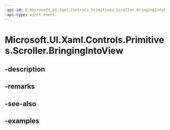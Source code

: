 ```yaml
---
-api-id: E:Microsoft.UI.Xaml.Controls.Primitives.Scroller.BringingIntoView
-api-type: winrt event
---
```


# Microsoft.UI.Xaml.Controls.Primitives.Scroller.BringingIntoView

<!--
public event Windows.Foundation.TypedEventHandler<Microsoft.UI.Xaml.Controls.Primitives.Scroller,Microsoft.UI.Xaml.Controls.ScrollerBringingIntoViewEventArgs> BringingIntoView;
-->


## -description

## -remarks

## -see-also

## -examples


